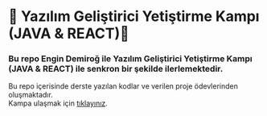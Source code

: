 # :clap: Yazılım Geliştirici Yetiştirme Kampı (JAVA & REACT):clap:
### Bu repo Engin Demiroğ ile Yazılım Geliştirici Yetiştirme Kampı (JAVA & REACT) ile senkron bir şekilde ilerlemektedir.
Bu repo içerisinde derste yazılan kodlar ve verilen proje ödevlerinden oluşmaktadır.
<br>
Kampa ulaşmak için [tıklayınız](https://kodlama.io/p/yazilim-gelistirici-yetistirme-kampi2).
